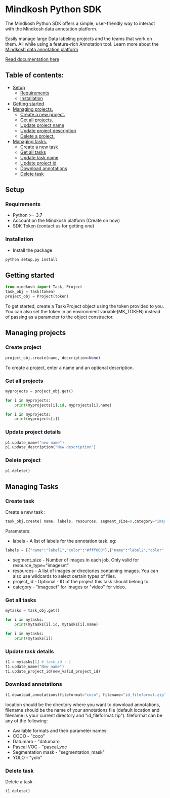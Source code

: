 # Mindkosh Python SDK

The Mindkosh Python SDK offers a simple, user-friendly way to interact with the Mindkosh data annotation platform.

Easily manage large Data labeling projects and the teams that work on them. All while using a feature-rich Annotation tool.
Learn more about the [Mindkosh data annotation platform](https://mindkosh.com/annotation-platform)

[Read documentation here](https://docs.mindkosh.com/getting-started/welcome)

## Table of contents:
* [Setup](#setup)
  * [Requirements](#requirements)
  * [Installation](#installation)
* [Getting started](#getting-started)
* [Managing projects.](#projects)
  * [Create a new project.](#create-project)
  * [Get all projects.](#getall-projects)
  * [Update project name](#update-name)
  * [Update project description](#update-description)
  * [Delete a project.](#delete-project)
* [Managing tasks.](#tasks)
  * [Create a new task](#create-task) 
  * [Get all tasks](#getall-tasks)
  * [Update task name](#update-name)
  * [Update project id](#update-project_id)
  * [Download annotations](#download-annotations)
  * [Delete task](#delete-task)


## Setup

### Requirements

* Python >= 3.7
* Account on the Mindkosh platform (Create on now)
* SDK Token (contact us for getting one)


### Installation

* Install the package
```sh
python setup.py install
```


## Getting started

```py
from mindkosh import Task, Project
task_obj = Task(token)
project_obj = Project(token)
```

To get started, create a Task/Project object using the token provided to you. You can also set the token
in an environment variable(MK_TOKEN) instead of passing as a parameter to the object constructor.


## Managing projects

### Create project
```py
project_obj.create(name, description=None) 
```
To create a project, enter a name and an optional description.



### Get all projects

```py
myprojects = project_obj.get()

for i in myprojects:  
    print(myprojects[i].id, myprojects[i].name)

for i in myprojects:  
    print(myprojects[i])
```


### Update project details

```py
p1.update_name("new name")
p1.update_description("New description")
```

### Delete project
```py
p1.delete()
```

## Managing Tasks

### Create task
Create a new task :
```py
task_obj.create( name, labels, resources, segment_size=0,category="imageset")
```

Parameters:
* labels - A list of labels for the annotation task. eg: 
```py
labels = [{"name":"label1","color":"#fff000"},{"name":"label2","color":"#fffccc"}]
```
* segment_size - Number of images in each job. Only valid for resource_type="imageset"
* resources - A list of images or directories containing images. You can also use wildcards to select certain types of files.
* project_id - Optional - ID of the project this task should belong to.
* category - "imageset" for images or "video" for video.


### Get all tasks

```py
mytasks = task_obj.get()

for i in mytasks:  
    print(mytasks[i].id, mytasks[i].name)

for i in mytasks:  
    print(mytasks[i])
```


### Update task details

```py
t1 = mytasks[1] # task_id : 1
t1.update_name("New name")
t1.update_project_id(new_valid_project_id)  
```

### Download annotations

```py
t1.download_annotations(fileformat="coco", filename="id_fileformat.zip", location=None)
```

location should be the directory where you want to download annotations, filename should be the name of your annotations file (default location and filename is your current directory and "id_fileformat.zip"). fileformat can be any of the following:

* Available formats and their parameter names:
* COCO - "coco"
* Datumaro - "datumaro
* Pascal VOC - "pascal_voc
* Segmentation mask - "segmentation_mask"
* YOLO - "yolo"


### Delete task
Delete a task - 
```py
t1.delete()
```
